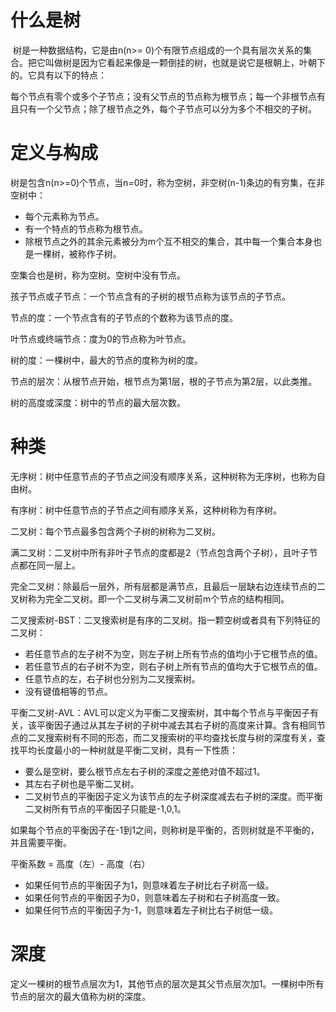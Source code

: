 # 什么是树

​	树是一种数据结构，它是由n(n>= 0)个有限节点组成的一个具有层次关系的集合。把它叫做树是因为它看起来像是一颗倒挂的树，也就是说它是根朝上，叶朝下的。它具有以下的特点：

​	每个节点有零个或多个子节点；没有父节点的节点称为根节点；每一个非根节点有且只有一个父节点；除了根节点之外，每个子节点可以分为多个不相交的子树。

# 定义与构成

​	树是包含n(n>=0)个节点，当n=0时，称为空树，非空树(n-1)条边的有穷集，在非空树中：

+ 每个元素称为节点。
+ 有一个特点的节点称为根节点。
+ 除根节点之外的其余元素被分为m个互不相交的集合，其中每一个集合本身也是一棵树，被称作子树。

空集合也是树，称为空树。空树中没有节点。

孩子节点或子节点：一个节点含有的子树的根节点称为该节点的子节点。

节点的度：一个节点含有的子节点的个数称为该节点的度。

叶节点或终端节点：度为0的节点称为叶节点。

树的度：一棵树中，最大的节点的度称为树的度。

节点的层次：从根节点开始，根节点为第1层，根的子节点为第2层，以此类推。

树的高度或深度：树中的节点的最大层次数。

# 种类

无序树：树中任意节点的子节点之间没有顺序关系，这种树称为无序树，也称为自由树。

有序树：树中任意节点的子节点之间有顺序关系，这种树称为有序树。

二叉树：每个节点最多包含两个子树的树称为二叉树。

满二叉树：二叉树中所有非叶子节点的度都是2（节点包含两个子树），且叶子节点都在同一层上。

完全二叉树：除最后一层外，所有层都是满节点，且最后一层缺右边连续节点的二叉树称为完全二叉树。即一个二叉树与满二叉树前m个节点的结构相同。

二叉搜索树-BST：二叉搜索树是有序的二叉树。指一颗空树或者具有下列特征的二叉树：

+ 若任意节点的左子树不为空，则左子树上所有节点的值均小于它根节点的值。
+ 若任意节点的右子树不为空，则右子树上所有节点的值均大于它根节点的值。
+ 任意节点的左，右子树也分别为二叉搜索树。
+ 没有键值相等的节点。

平衡二叉树-AVL：AVL可以定义为平衡二叉搜索树，其中每个节点与平衡因子有关，该平衡因子通过从其左子树的子树中减去其右子树的高度来计算。含有相同节点的二叉搜索树有不同的形态，而二叉搜索树的平均查找长度与树的深度有关，查找平均长度最小的一种树就是平衡二叉树，具有一下性质：

+ 要么是空树，要么根节点左右子树的深度之差绝对值不超过1。
+ 其左右子树也是平衡二叉树。
+ 二叉树节点的平衡因子定义为该节点的左子树深度减去右子树的深度。而平衡二叉树所有节点的平衡因子只能是-1,0,1。

如果每个节点的平衡因子在-1到1之间，则称树是平衡的，否则树就是不平衡的，并且需要平衡。

平衡系数 = 高度（左）- 高度（右）

+ 如果任何节点的平衡因子为1，则意味着左子树比右子树高一级。
+ 如果任何节点的平衡因子为0，则意味着左子树和右子树高度一致。
+ 如果任何节点的平衡因子为-1，则意味着左子树比右子树低一级。

# 深度

定义一棵树的根节点层次为1，其他节点的层次是其父节点层次加1。一棵树中所有节点的层次的最大值称为树的深度。















